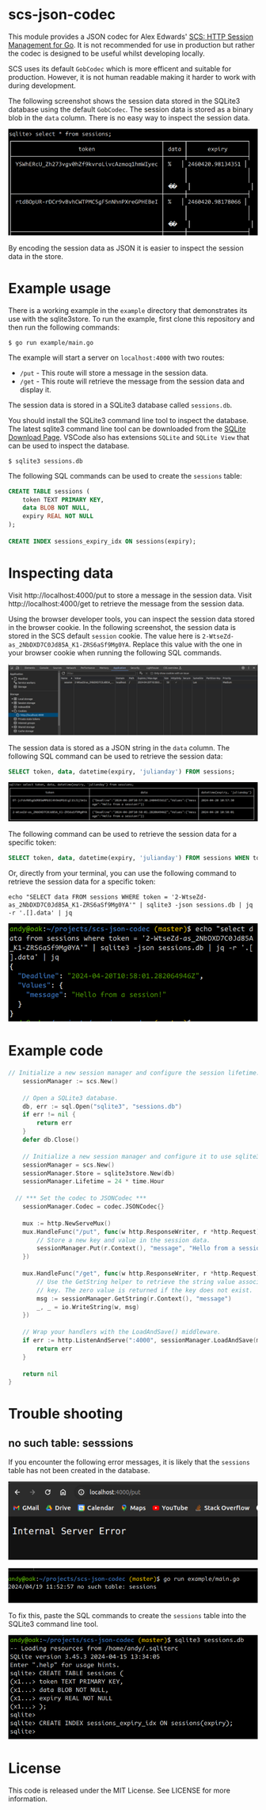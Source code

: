 # scs-json-codec

This module provides a JSON codec for Alex Edwards' [SCS: HTTP Session Management for Go](https://github.com/alexedwards/scs/). It is not recommended for use in production but rather the codec is designed to be useful whilst developing locally.

SCS uses its default `GobCodec` which is more efficent and suitable for production. However, it is not human readable making it harder to work with during development.

The following screenshot shows the session data stored in the SQLite3 database using the default `GobCodec`. The session data is stored as a binary blob in the `data` column. There is no easy way to inspect the session data.

![gob data inspection](docs/screenshots/gob-data-inspection.png)

By encoding the session data as JSON it is easier to inspect the session data in the store.

# Example usage

There is a working example in the `example` directory that demonstrates its use with the sqlite3store. To run the example, first clone this repository and then run the following commands:

```shell
$ go run example/main.go
```

The example will start a server on `localhost:4000` with two routes:

- `/put` - This route will store a message in the session data.
- `/get` - This route will retrieve the message from the session data and display it.

The session data is stored in a SQLite3 database called `sessions.db`.

You should install the SQLite3 command line tool to inspect the database. The latest sqlite3 command line tool can be downloaded from the [SQLite Download Page](https://www.sqlite.org/download.html). VSCode also has extensions `SQLite` and `SQLite View` that can be used to inspect the database.

```shell
$ sqlite3 sessions.db

```

The following SQL commands can be used to create the `sessions` table:

```sql
CREATE TABLE sessions (
	token TEXT PRIMARY KEY,
	data BLOB NOT NULL,
	expiry REAL NOT NULL
);

CREATE INDEX sessions_expiry_idx ON sessions(expiry);
```

# Inspecting data

Visit http://localhost:4000/put to store a message in the session data. Visit http://localhost:4000/get to retrieve the message from the session data.

Using the browser developer tools, you can inspect the session data stored in the browser cookie. In the following screenshot, the session data is stored in the SCS default `session` cookie. The value here is `2-WtseZd-as_2NbDXD7C0Jd85A_K1-ZRS6aSf9Mg0YA`. Replace this value with the one in your browser cookie when running the following SQL commands.

![inspecting browser cookies](docs/screenshots/browser-cookie.png)


The session data is stored as a JSON string in the `data` column. The following SQL command can be used to retrieve the session data:

```sql
SELECT token, data, datetime(expiry, 'julianday') FROM sessions;
```

![inspecting sqlite3 data](docs/screenshots/sqlite3-inspect-data.png)

The following command can be used to retrieve the session data for a specific token:

```sql
SELECT token, data, datetime(expiry, 'julianday') FROM sessions WHEN token = '<token>';
```

Or, directly from your terminal, you can use the following command to retrieve the session data for a specific token:

```shell
echo "SELECT data FROM sessions WHERE token = '2-WtseZd-as_2NbDXD7C0Jd85A_K1-ZRS6aSf9Mg0YA'" | sqlite3 -json sessions.db | jq -r '.[].data' | jq
```

![jq example](docs/screenshots/jq1.png)




# Example code

```go
// Initialize a new session manager and configure the session lifetime.
	sessionManager := scs.New()

	// Open a SQLite3 database.
	db, err := sql.Open("sqlite3", "sessions.db")
	if err != nil {
		return err
	}
	defer db.Close()

	// Initialize a new session manager and configure it to use sqlite3store as the session store.
	sessionManager = scs.New()
	sessionManager.Store = sqlite3store.New(db)
	sessionManager.Lifetime = 24 * time.Hour

  // *** Set the codec to JSONCodec ***
	sessionManager.Codec = codec.JSONCodec{}

	mux := http.NewServeMux()
	mux.HandleFunc("/put", func(w http.ResponseWriter, r *http.Request) {
		// Store a new key and value in the session data.
		sessionManager.Put(r.Context(), "message", "Hello from a session!")
	})

	mux.HandleFunc("/get", func(w http.ResponseWriter, r *http.Request) {
		// Use the GetString helper to retrieve the string value associated with a
		// key. The zero value is returned if the key does not exist.
		msg := sessionManager.GetString(r.Context(), "message")
		_, _ = io.WriteString(w, msg)
	})

	// Wrap your handlers with the LoadAndSave() middleware.
	if err := http.ListenAndServe(":4000", sessionManager.LoadAndSave(mux)); err != nil {
		return err
	}

	return nil
}
```


# Trouble shooting

## no such table: sesssions

If you encounter the following error messages, it is likely that the `sessions` table has not been created in the database.

![](docs/screenshots/internal-server-error.png)

![](docs/screenshots/server-error-no-such-table.png)

To fix this, paste the SQL commands to create the `sessions` table into the SQLite3 command line tool.

![](docs/screenshots/sqlite3-copy-paste.png)


# License

This code is released under the MIT License. See LICENSE for more information.
